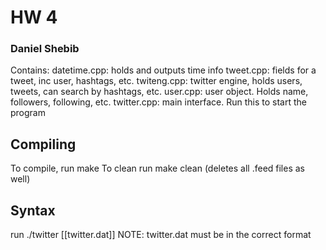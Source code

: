 # HW 4
### Daniel Shebib
Contains:
datetime.cpp: holds and outputs time info
tweet.cpp: fields for a tweet, inc user, hashtags, etc.
twiteng.cpp: twitter engine, holds users, tweets, can search by hashtags, etc.
user.cpp: user object. Holds name, followers, following, etc.
twitter.cpp: main interface. Run this to start the program

## Compiling
To compile, run make
To clean run make clean (deletes all .feed files as well)

## Syntax
run ./twitter [[twitter.dat]]
NOTE: twitter.dat must be in the correct format
